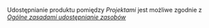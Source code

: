 Udostępnianie produktu pomiędzy *Projektami* jest możliwe zgodnie z *[Ogólne zasadami udostępnianie zasobów]()*